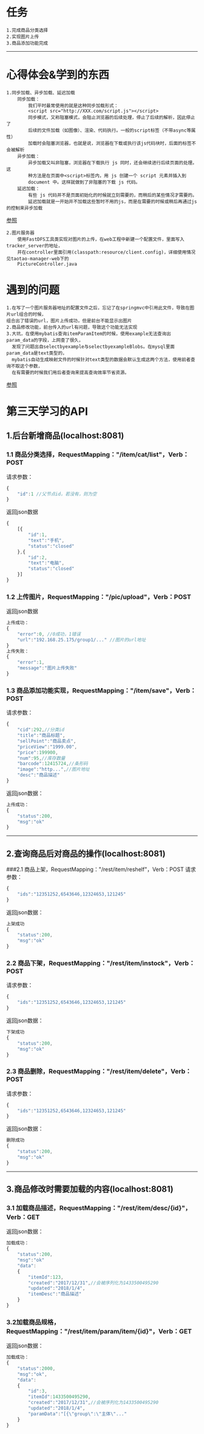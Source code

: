 # 任务
	1.完成商品分类选择
	2.实现图片上传
	3.商品添加功能完成
	
------

# 心得体会&学到的东西
	1.同步加载、异步加载、延迟加载
		同步加载：
			我们平时最常使用的就是这种同步加载形式：
			<script src="http://XXX.com/script.js"></script>
			同步模式，又称阻塞模式，会阻止浏览器的后续处理，停止了后续的解析，因此停止了
			后续的文件加载（如图像）、渲染、代码执行。一般的script标签（不带async等属性）
			加载时会阻塞浏览器，也就是说，浏览器在下载或执行该js代码块时，后面的标签不会被解析
		异步加载：
			异步加载又叫非阻塞，浏览器在下载执行 js 同时，还会继续进行后续页面的处理。这
			种方法是在页面中<script>标签内，用 js 创建一个 script 元素并插入到
			document 中。这样就做到了非阻塞的下载 js 代码。
		延迟加载：
			有些 js 代码并不是页面初始化的时候就立刻需要的，而稍后的某些情况才需要的。
			延迟加载就是一开始并不加载这些暂时不用的js，而是在需要的时候或稍后再通过js 的控制来异步加载
[参照](https://www.cnblogs.com/mylanguage/p/5635971.html)

	2.图片服务器
		使用FastDFS工具类实现对图片的上传，在web工程中新建一个配置文件，里面写入tracker_server的地址，
		并在controller里面引用(classpath:resource/client.config)，详细使用情况见taotao-manager-web下的
		PictureController.java

# 遇到的问题
	1.在写了一个图片服务器地址的配置文件之后，忘记了在springmvc中引用此文件，导致在图片url组合的时候，
	组合出了错误的url，图片上传成功，但是前台不能显示出图片
	2.商品修改功能，前台传入的url有问题，导致这个功能无法实现
	3.大坑，在使用mybatis查询itemParamItem的时候，使用example无法查询出param_data的字段，上网查了很久，
	  发现了问题出自selectbyexample与selectbyexampleBlobs。在mysql里面param_data是text类型的，
	  mybatis自动生成映射文件的时候针对text类型的数据会默认生成这两个方法，使用前者查询不取这个参数，
	  在有需要的时候我们用后者查询来提高查询效率节省资源。
[参照](http://blog.csdn.net/sshuidajiao/article/details/53812746)


第三天学习的API
=====
##  1.后台新增商品(localhost:8081)
### 1.1 商品分类选择，RequestMapping："/item/cat/list"，Verb：POST
请求参数：
```javascript
{
	"id":1 //父节点id，若没有，则为空
}
```
返回json数据
```javascript
{
	[{
		"id":1,
		"text":"手机",
		"status":"closed"	
	},{
		"id":2,
		"text":"电脑",
		"status":"closed"
	}]
}
```
### 1.2 上传图片，RequestMapping："/pic/upload"，Verb：POST
返回json数据
```javascript
上传成功：
{
	"error":0, //0成功，1错误
	"url":"192.168.25.175/group1/..." //图片的url地址
}
上传失败：
{
	"error":1,
	"message":"图片上传失败"
}
```
### 1.3 商品添加功能实现，RequestMapping："/item/save"，Verb：POST
请求参数：
```javascript
{
	"cid":292,//分类id
	"title":"商品标题",
	"sellPoint":"商品卖点",
	"priceView":"1999.00",
	"price":199900,
	"num":95,//库存数量
	"barcode":12415724,//条形码
	"image":"http...",//图片地址
	"desc":"商品描述"
}
```
返回json数据：

```javascript
上传成功：
{
	"status":200,
	"msg":"ok"
}
```

-----
## 2.查询商品后对商品的操作(localhost:8081)
###2.1 商品上架，RequestMapping："/rest/item/reshelf"，Verb：POST
请求参数：
```javascript
{
	"ids":"12351252,6543646,12324653,121245"
}
```
返回json数据：
```javascript
上架成功
{
	"status":200,
	"msg":"ok"
}
```
### 2.2 商品下架，RequestMapping："/rest/item/instock"，Verb：POST
请求参数：
```javascript
{
	"ids":"12351252,6543646,12324653,121245"
}
```
返回json数据：
```javascript
下架成功
{
	"status":200,
	"msg":"ok"
}
```
### 2.3 商品删除，RequestMapping："/rest/item/delete"，Verb：POST
请求参数：
```javascript
{
	"ids":"12351252,6543646,12324653,121245"
}
```
返回json数据：
```javascript
删除成功
{
	"status":200,
	"msg":"ok"
}
```
-----
## 3.商品修改时需要加载的内容(localhost:8081)
### 3.1 加载商品描述，RequestMapping："/rest/item/desc/{id}"，Verb：GET
返回json数据：
```javascript
加载成功：
{
	"status":200,
	"msg":"ok"
	"data":
	{
		"itemId":123,
		"created":"2017/12/31",//会被序列化为1433500495290
		"updated":"2018/1/4",
		"itemDesc":"商品描述"
	}
}
```
### 3.2加载商品规格，RequestMapping："/rest/item/param/item/{id}"，Verb：GET
返回json数据：
```javascript
加载成功：
{
	"status":2000,
	"msg":"ok",
	"data":
	{
		"id":3,
		"itemId":1433500495290,
		"created":"2017/12/31",//会被序列化为1433500495290
		"updated":"2018/1/4",
		"paramData":"[{\"group\":\"主体\"..."
	}
}
```










